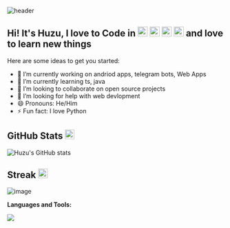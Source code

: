 ![header](https://capsule-render.vercel.app/api?text=Hello-EveryOne!&type=waving&color=gradient&height=100&fontAlignY=50)



<h2>Hi! It's Huzu, I love to Code in <img src="https://emojis.slackmojis.com/emojis/images/1643514369/3438/python.gif?1643514369" width="23"> <img src="https://emojis.slackmojis.com/emojis/images/1645726790/54023/kotlin-party.gif?1645726790" width="23"> <img src="https://emojis.slackmojis.com/emojis/images/1643514073/291/golang.png?1643514073" width="23"> <img src="https://emojis.slackmojis.com/emojis/images/1643514905/9226/mongo_db.png?1643514905" width="23"> and love to learn new things </h2>

Here are some ideas to get you started:

- 🔭 I’m currently working on andriod apps, telegram bots, Web Apps
- 🌱 I’m currently learning ts, java
- 👯 I’m looking to collaborate on open source projects
- 🤔 I’m looking for help with web devlopment
- 😄 Pronouns: He/Him
- ⚡ Fun fact: I love Python







<h2>GitHub Stats <img src="https://emojis.slackmojis.com/emojis/images/1621024394/39092/cat-roll.gif?1621024394" width="22"></h2>

![Huzu's GitHub stats](https://github-readme-stats.vercel.app/api?username=hyper-ub&show_icons=true&theme=merko)

<h2>Streak <img src="https://emojis.slackmojis.com/emojis/images/1643514841/8541/computercat.gif?1643514841" width="22"></h2>

![image](https://github-readme-streak-stats.herokuapp.com/?user=hyper-ub&theme=dark)


**Languages and Tools:**  

![](https://skillicons.dev/icons?i=python,go,kotlin,typescript,androidstudio,idea,vscode,github,markdown,mongodb,redis)
